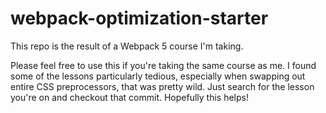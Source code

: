 # webpack-optimization-starter
This repo is the result of a Webpack 5 course I'm taking.

Please feel free to use this if you're taking the same course as me. I found some of the lessons particularly tedious, especially when swapping out entire CSS preprocessors, that was pretty wild. Just search for the lesson you're on and checkout that commit. Hopefully this helps!

